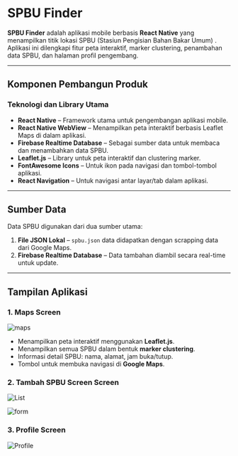 # **SPBU Finder**

**SPBU Finder** adalah aplikasi mobile berbasis **React Native** yang menampilkan titik lokasi SPBU (Stasiun Pengisian Bahan Bakar Umum) . Aplikasi ini dilengkapi fitur peta interaktif, marker clustering, penambahan data SPBU, dan halaman profil pengembang.

---

## **Komponen Pembangun Produk**

### **Teknologi dan Library Utama**
- **React Native** – Framework utama untuk pengembangan aplikasi mobile.
- **React Native WebView** – Menampilkan peta interaktif berbasis Leaflet Maps di dalam aplikasi.
- **Firebase Realtime Database** – Sebagai sumber data untuk membaca dan menambahkan data SPBU.
- **Leaflet.js** – Library untuk peta interaktif dan clustering marker.
- **FontAwesome Icons** – Untuk ikon pada navigasi dan tombol-tombol aplikasi.
- **React Navigation** – Untuk navigasi antar layar/tab dalam aplikasi.

---

## **Sumber Data**
Data SPBU digunakan dari dua sumber utama:
1. **File JSON Lokal** – `spbu.json` data didapatkan dengan scrapping data dari Google Maps.
2. **Firebase Realtime Database** – Data tambahan diambil secara real-time untuk update.

---

## **Tampilan Aplikasi**

### **1. Maps Screen**

![maps](https://drive.google.com/uc?export=view&id=15BjBnBgd6f5V2CL4ds5HAmic-l-zEES6)

  - Menampilkan peta interaktif menggunakan **Leaflet.js**.
  - Menampilkan semua SPBU dalam bentuk **marker clustering**.
  - Informasi detail SPBU: nama, alamat, jam buka/tutup.
  - Tombol untuk membuka navigasi di **Google Maps**.

### **2. Tambah SPBU Screen Screen**

![List](https://drive.google.com/uc?export=view&id=1tB4gzLNKLKiGHo-xUSugmwe0svUmu9Us)


![form](https://drive.google.com/uc?export=view&id=1PrsRZyJNIHMMHRxJr-5epxn6V-5m7aFY)

### **3. Profile Screen**

![Profile](https://drive.google.com/uc?export=view&id=1QJq6H1u1TlEPBLhiF_n-YxgvTHcUk3XB)